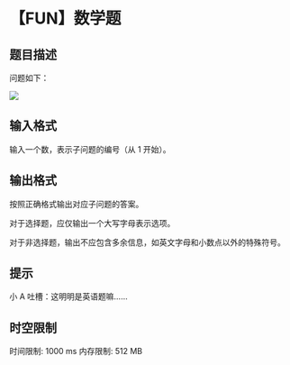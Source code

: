 # 【FUN】数学题

## 题目描述

问题如下：

![](https://cdn.luogu.com.cn/upload/image_hosting/orvyjr63.png)

## 输入格式

输入一个数，表示子问题的编号（从 $1$ 开始）。

## 输出格式

按照正确格式输出对应子问题的答案。

对于选择题，应仅输出一个大写字母表示选项。

对于非选择题，输出不应包含多余信息，如英文字母和小数点以外的特殊符号。

## 提示

小 A 吐槽：这明明是英语题嘛……

## 时空限制

时间限制: 1000 ms
内存限制: 512 MB
